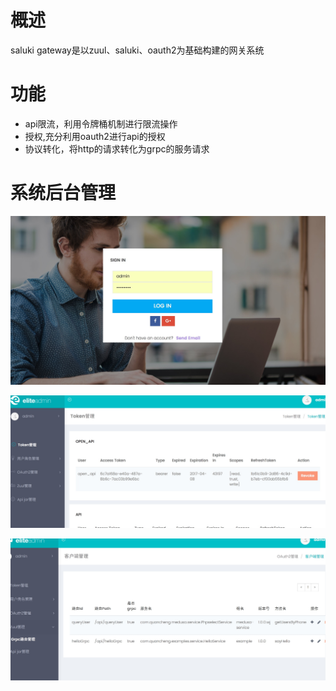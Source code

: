 # 概述

 saluki gateway是以zuul、saluki、oauth2为基础构建的网关系统

# 功能

* api限流，利用令牌桶机制进行限流操作
* 授权,充分利用oauth2进行api的授权
* 协议转化，将http的请求转化为grpc的服务请求

# 系统后台管理
![login](./imgs/login.jpeg)

![token](./imgs/token.jpeg)

![token](./imgs/route.jpeg)